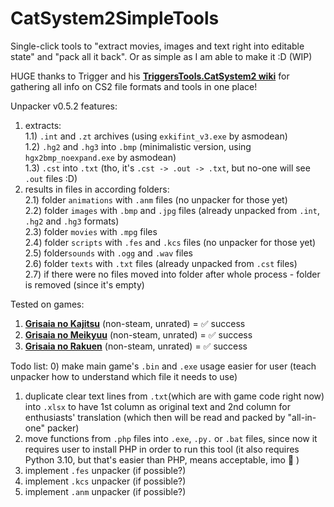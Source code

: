 # CatSystem2SimpleTools
Single-click tools to "extract movies, images and text right into editable state" and "pack all it back". Or as simple as I am able to make it :D (WIP)

HUGE thanks to Trigger and his **[TriggersTools.CatSystem2 wiki](https://github.com/trigger-segfault/TriggersTools.CatSystem2)** for gathering all info on CS2 file formats and tools in one place!


Unpacker v0.5.2 features:
1) extracts: \
1.1) `.int` and `.zt` archives (using `exkifint_v3.exe` by asmodean)\
1.2) `.hg2` and `.hg3` into `.bmp` (minimalistic version, using `hgx2bmp_noexpand.exe` by asmodean)\
1.3) `.cst` into `.txt` (tho, it's `.cst -> .out -> .txt`, but no-one will see `.out` files :D)
2) results in files in according folders:\
2.1) folder `animations` with `.anm` files (no unpacker for those yet)\
2.2) folder `images` with `.bmp` and `.jpg` files (already unpacked from `.int`, `.hg2` and `.hg3` formats)\
2.3) folder `movies` with `.mpg` files\
2.4) folder `scripts` with `.fes` and `.kcs` files (no unpacker for those yet)\
2.5) folder`sounds` with `.ogg` and `.wav` files\
2.6) folder `texts` with `.txt` files (already unpacked from `.cst` files)\
2.7) if there were no files moved into folder after whole process - folder is removed (since it's empty)

Tested on games:
1) **[Grisaia no Kajitsu](https://vndb.org/v5154)** (non-steam, unrated) =  ✅ success
2) **[Grisaia no Meikyuu](https://vndb.org/v7723)** (non-steam, unrated) =  ✅ success
3) **[Grisaia no Rakuen](https://vndb.org/v7724)** (non-steam, unrated) =  ✅ success

Todo list:
0) make main game's `.bin` and `.exe` usage easier for user (teach unpacker how to understand which file it needs to use)
1) duplicate clear text lines from `.txt`(which are with game code right now) into `.xlsx` to have 1st column as original text and 2nd column for enthusiasts' translation (which then will be read and packed by "all-in-one" packer)
2) move functions from `.php` files into `.exe`, `.py.` or `.bat` files, since now it requires user to install PHP in order to run this tool (it also requires Python 3.10, but that's easier than PHP, means acceptable, imo :thinking: )
3) implement `.fes` unpacker (if possible?)
4) implement `.kcs` unpacker (if possible?)
5) implement `.anm` unpacker (if possible?)